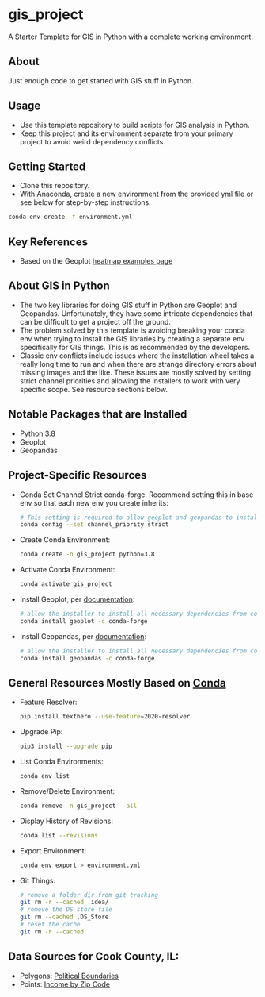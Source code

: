 # gis_project
 A Starter Template for GIS in Python with a complete working environment.

## About 
Just enough code to get started with GIS stuff in Python.

## Usage
* Use this template repository to build scripts for GIS analysis in Python. 
* Keep this project and its environment separate from your primary project to avoid weird dependency conflicts.

## Getting Started
* Clone this repository.
* With Anaconda, create a new environment from the provided yml file or see below for step-by-step instructions.
```bash
conda env create -f environment.yml
```
## Key References
* Based on the Geoplot [heatmap examples page](https://geopandas.org/gallery/plotting_with_geoplot.html)

## About GIS in Python
* The two key libraries for doing GIS stuff in Python are Geoplot and Geopandas. Unfortunately, they have some intricate dependencies that can be difficult to get a project off the ground.
* The problem solved by this template is avoiding breaking your conda env when trying to install the GIS libraries by creating a separate env specifically for GIS things. This is as recommended by the developers. 
* Classic env conflicts include issues where the installation wheel takes a really long time to run and when there are strange directory errors about missing images and the like. These issues are mostly solved by setting strict channel priorities and allowing the installers to work with very specific scope. See resource sections below.

## Notable Packages that are Installed
* Python 3.8
* Geoplot
* Geopandas

## Project-Specific Resources
* Conda Set Channel Strict conda-forge. Recommend setting this in base env so that each new env you create inherits:
  ```bash
  # This setting is required to allow geoplot and geopandas to install their exact dependencies.
  conda config --set channel_priority strict
  ```
* Create Conda Environment:
  ```bash
  conda create -n gis_project python=3.8
  ```
* Activate Conda Environment:
  ```bash
  conda activate gis_project
  ```
* Install Geoplot, per [documentation](https://anaconda.org/conda-forge/geoplot):
  ```bash
  # allow the installer to install all necessary dependencies from conda-forge
  conda install geoplot -c conda-forge
  ```
* Install Geopandas, per [documentation](https://geopandas.org/getting_started/install.html):
  ```bash
  # allow the installer to install all necessary dependencies from conda-forge
  conda install geopandas -c conda-forge 
  ```
## General Resources Mostly Based on [Conda](https://conda.io/projects/conda/en/latest/user-guide/tasks/manage-environments.html)
* Feature Resolver:
  ```bash
  pip install texthero --use-feature=2020-resolver
  ```
* Upgrade Pip:
  ```bash
  pip3 install --upgrade pip
  ```
* List Conda Environments:
  ```bash
  conda env list
  ```
* Remove/Delete Environment:
  ```bash
  conda remove -n gis_project --all
  ```
* Display History of Revisions:
  ```bash
  conda list --revisions
  ```  
* Export Environment:
  ```bash
  conda env export > environment.yml
  ```  
* Git Things:
  ```bash
  # remove a folder dir from git tracking
  git rm -r --cached .idea/
  # remove the DS store file
  git rm --cached .DS_Store
  # reset the cache
  git rm -r --cached .
  ```
  
## Data Sources for Cook County, IL:
* Polygons: [Political Boundaries](https://datacatalog.cookcountyil.gov/GIS-Maps/Historical-ccgisdata-Political-Township-2016/uvx8-ftf4)
* Points: [Income by Zip Code](https://censusreporter.org/data/table/?table=B19001G&geo_ids=05000US17031,860|05000US17031&primary_geo_id=05000US17031)
